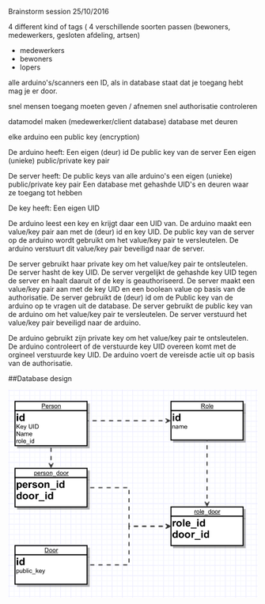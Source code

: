 Brainstorm session 25/10/2016

4 different kind of tags (
4 verschillende soorten passen (bewoners, medewerkers, gesloten afdeling, artsen)
 - medewerkers
 - bewoners
 - lopers 

alle arduino's/scanners een ID, als in database staat dat je toegang hebt mag je er door.

snel mensen toegang moeten geven / afnemen
snel authorisatie controleren

datamodel maken (medewerker/client database)
database met deuren

elke arduino een public key (encryption)

De arduino heeft:
 Een eigen (deur) id
 De public key van de server
 Een eigen (unieke) public/private key pair
 
De server heeft:
 De public keys van alle arduino's
 een eigen (unieke) public/private key pair
 Een database met gehashde UID's en deuren waar ze toegang tot hebben
 
De key heeft:
 Een eigen UID

De arduino leest een key en krijgt daar een UID van.
De arduino maakt een value/key pair aan met de (deur) id en key UID.
De public key van de server op de arduino wordt gebruikt om het value/key pair te versleutelen.
De arduino verstuurt dit value/key pair beveiligd naar de server.

De server gebruikt haar private key om het value/key pair te ontsleutelen.
De server hasht de key UID.
De server vergelijkt de gehashde key UID tegen de server en haalt daaruit of de key is geauthoriseerd.
De server maakt een value/key pair aan met de key UID en een boolean value op basis van de authorisatie.
De server gebruikt de (deur) id om de Public key van de arduino op te vragen uit de database.
De server gebruikt de public key van de arduino om het value/key pair te versleutelen.
De server verstuurd het value/key pair beveiligd naar de arduino.

De arduino gebruikt zijn private key om het value/key pair te ontsleutelen.
De arduino controleert of de verstuurde key UID overeen komt met de orgineel verstuurde key UID.
De arduino voert de vereisde actie uit op basis van de authorisatie.


##Database design

![Database desgin](database.png "Database design")
